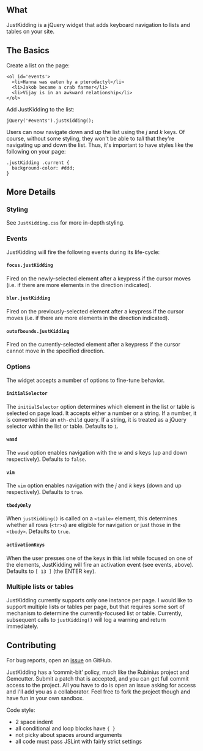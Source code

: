 ## What ##

JustKidding is a jQuery widget that adds keyboard navigation to lists
and tables on your site.

## The Basics ##

Create a list on the page:

    <ol id='events'>
      <li>Hanna was eaten by a pterodactyl</li>
      <li>Jakob became a crab farmer</li>
      <li>Vijay is in an awkward relationship</li>
    </ol>

Add JustKidding to the list:

    jQuery('#events').justKidding();

Users can now navigate down and up the list using the *j* and *k* keys. Of
course, without some styling, they won't be able to *tell* that they're
navigating up and down the list. Thus, it's important to have styles like
the following on your page:

    .justKidding .current {
      background-color: #ddd;
    }

## More Details ##

### Styling

See `JustKidding.css` for more in-depth styling.

### Events

JustKidding will fire the following events during its life-cycle:

#### `focus.justKidding`

Fired on the newly-selected element after a keypress if the cursor
moves (i.e. if there are more elements in the direction indicated).

#### `blur.justKidding`

Fired on the previously-selected element after a keypress if the cursor
moves (i.e. if there are more elements in the direction indicated).

#### `outofbounds.justKidding`

Fired on the currently-selected element after a keypress if the cursor
cannot move in the specified direction.

### Options

The widget accepts a number of options to fine-tune behavior.

#### `initialSelector`

The `initialSelector` option determines which element in the list or table
is selected on page load. It accepts either a number or a string. If a
number, it is converted into an `nth-child` query. If a string, it is
treated as a jQuery selector within the list or table. Defaults to `1`.

#### `wasd`

The `wasd` option enables navigation with the *w* and *s* keys (up
and down respectively). Defaults to `false`.

#### `vim`

The `vim` option enables navigation with the *j* and *k* keys
(down and up respectively). Defaults to `true`.

#### `tbodyOnly`

When `justKidding()` is called on a `<table>` element, this determines whether
all rows (`<tr>s`) are eligible for navigation or just those in the `<tbody>`.
Defaults to `true`.

#### `activationKeys`

When the user presses one of the keys in this list while focused on one of
the elements, JustKidding will fire an activation event (see events, above).
Defaults to `[ 13 ]` (the ENTER key).

### Multiple lists or tables

JustKidding currently supports only one instance per page. I would like to
support multiple lists or tables per page, but that requires some sort of
mechanism to determine the currently-focused list or table. Currently,
subsequent calls to `justKidding()` will log a warning and return immediately.

## Contributing ##

For bug reports, open an [issue](https://github.com/jamesarosen/JustKidding/issues)
on GitHub.

JustKidding has a ‘commit-bit’ policy, much like the Rubinius project
and Gemcutter. Submit a patch that is accepted, and you can get full
commit access to the project. All you have to do is open an issue
asking for access and I'll add you as a collaborator.
Feel free to fork the project though and have fun in your own sandbox.

Code style:

 * 2 space indent
 * all conditional and loop blocks have `{ }`
 * not picky about spaces around arguments
 * all code must pass JSLint with fairly strict settings
